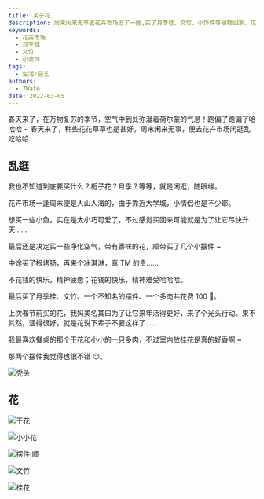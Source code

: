 ```yaml
---
title: 关于花
description: 周末闲来无事去花卉市场逛了一圈,买了月季桂、文竹、小饰件等植物回家。花费不多,过程中吃了烤肠冰淇淋,开心。回家后把新买的植物摆设好了,特别喜欢餐桌上的干花。
keywords:
  - 花卉市场
  - 月季桂
  - 文竹
  - 小装饰
tags:
  - 生活/园艺
authors:
  - 7Wate
date: 2022-03-05
---
```


春天来了，在万物复苏的季节，空气中到处弥漫着荷尔蒙的气息！跑偏了跑偏了哈哈哈 ~ 春天来了，种些花花草草也是甚好。周末闲来无事，便去花卉市场闲逛乱吃哈哈

## 乱逛

我也不知道到底要买什么？栀子花？月季？等等，就是闲逛，随眼缘。

花卉市场一逢周末便是人山人海的，由于靠近大学城，小情侣也是不少耶。

想买一些小鱼，实在是太小巧可爱了，不过感觉买回来可能就是为了让它尽快升天……

最后还是决定买一些净化空气，带有香味的花，顺带买了几个小摆件 ~

中途买了根烤肠，再来个冰淇淋，真 TM 的贵……

不花钱的快乐，精神疲惫；花钱的快乐，精神难受哈哈哈。

最后买了月季桂、文竹、一个不知名的摆件、一个多肉共花费 100 🤑。

上次春节前买的花，我妈美名其曰为了让它来年活得更好，来了个光头行动。果不其然，活得很好，就是花说下辈子不要这样了……

我最喜欢餐桌的那个干花和小小的一只多肉，不过室内放桂花是真的好香啊 ~

那两个摆件我觉得也很不错 😏。

![秃头](https://static.7wate.com/img/2022/03/05/2089ad29f6eb8.jpg)

## 花

![干花](https://static.7wate.com/img/2022/03/05/9786a542bc4d4.jpg)

![小小花](https://static.7wate.com/img/2022/03/05/8328a1afde03a.jpg)

![摆件·顺](https://static.7wate.com/img/2022/03/05/9db44c7600413.jpg)

![文竹](https://static.7wate.com/img/2022/03/05/cde90e2a463a4.jpg)

![桂花](https://static.7wate.com/img/2022/03/05/699297fb18cd7.jpg)
